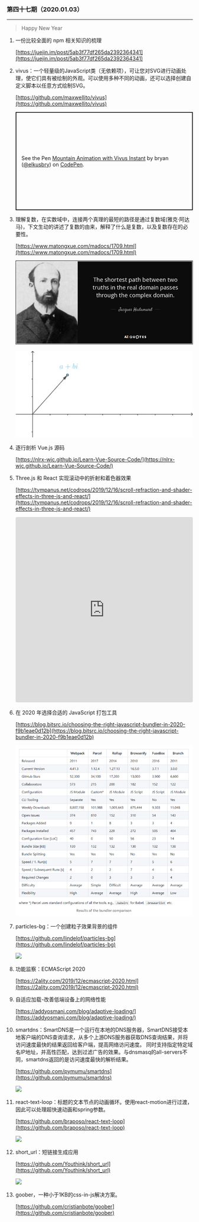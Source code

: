 ### 第四十七期（2020.01.03）

---

> Happy New Year

1. 一份比较全面的 npm 相关知识的梳理

	[https://juejin.im/post/5ab3f77df265da2392364341](https://juejin.im/post/5ab3f77df265da2392364341)

2. vivus：一个轻量级的JavaScript类（无依赖项），可让您对SVG进行动画处理，使它们具有被绘制的外观。可以使用多种不同的动画，还可以选择创建自定义脚本以任意方式绘制SVG。

	[https://github.com/maxwellito/vivus](https://github.com/maxwellito/vivus)

	<p class="codepen" data-height="265" data-theme-id="default" data-default-tab="html,result" data-user="elkusbry" data-slug-hash="vQemmL" style="height: 265px; box-sizing: border-box; display: flex; align-items: center; justify-content: center; border: 2px solid; margin: 1em 0; padding: 1em;" data-pen-title="Mountain Animation with Vivus Instant">
		<span>See the Pen <a href="https://codepen.io/elkusbry/pen/vQemmL">
		Mountain Animation with Vivus Instant</a> by bryan (<a href="https://codepen.io/elkusbry">@elkusbry</a>)
		on <a href="https://codepen.io">CodePen</a>.</span>
	</p>
	<script async src="https://static.codepen.io/assets/embed/ei.js"></script>

3. 理解复数，在实数域中，连接两个真理的最短的路径是通过复数域(雅克·阿达马)，下文生动的讲述了复数的由来，解释了什么是复数，以及复数存在的必要性。

	[https://www.matongxue.com/madocs/1709.html](https://www.matongxue.com/madocs/1709.html)

	![](https://raw.githubusercontent.com/Joeycz/pics/master/%E4%B8%8B%E8%BD%BD.jpeg)

	![](https://raw.githubusercontent.com/Joeycz/pics/master/v2-c17dd2f81921a5b52f7a2e132d95688f_hd.webp)

4. 逐行剖析 Vue.js 源码

	[https://nlrx-wjc.github.io/Learn-Vue-Source-Code/](https://nlrx-wjc.github.io/Learn-Vue-Source-Code/)

5. Three.js 和 React 实现滚动中的折射和着色器效果

	[https://tympanus.net/codrops/2019/12/16/scroll-refraction-and-shader-effects-in-three-js-and-react/](https://tympanus.net/codrops/2019/12/16/scroll-refraction-and-shader-effects-in-three-js-and-react/)

	<iframe
     src="https://codesandbox.io/embed/blissful-pascal-ny7ey?fontsize=14&hidenavigation=1&theme=dark&view=preview"
     style="width:100%; height:500px; border:0; border-radius: 4px; overflow:hidden;"
     title="blissful-pascal-ny7ey"
     allow="geolocation; microphone; camera; midi; vr; accelerometer; gyroscope; payment; ambient-light-sensor; encrypted-media; usb"
     sandbox="allow-modals allow-forms allow-popups allow-scripts allow-same-origin"
   ></iframe>

6. 在 2020 年选择合适的 JavaScript 打包工具

	[https://blog.bitsrc.io/choosing-the-right-javascript-bundler-in-2020-f9b1eae0d12b](https://blog.bitsrc.io/choosing-the-right-javascript-bundler-in-2020-f9b1eae0d12b)

	![20200102114237.png](https://raw.githubusercontent.com/Joeycz/pics/master/20200102114237.png)

7. particles-bg：一个创建粒子效果背景的组件

	[https://github.com/lindelof/particles-bg](https://github.com/lindelof/particles-bg)

	![](https://github.com/lindelof/particles-bg/raw/master/image/07.jpg?raw=true)

8. 功能监察：ECMAScript 2020

	[https://2ality.com/2019/12/ecmascript-2020.html](https://2ality.com/2019/12/ecmascript-2020.html)

9. 自适应加载-改善低端设备上的网络性能

	[https://addyosmani.com/blog/adaptive-loading/](https://addyosmani.com/blog/adaptive-loading/)

10. smartdns：SmartDNS是一个运行在本地的DNS服务器，SmartDNS接受本地客户端的DNS查询请求，从多个上游DNS服务器获取DNS查询结果，并将访问速度最快的结果返回给客户端，提高网络访问速度。 同时支持指定特定域名IP地址，并高性匹配，达到过滤广告的效果。与dnsmasq的all-servers不同，smartdns返回的是访问速度最快的解析结果。

	[https://github.com/pymumu/smartdns](https://github.com/pymumu/smartdns)

	![](https://github.com/pymumu/smartdns/raw/master/doc/architecture.png)

11. react-text-loop：标题的文本节点的动画循环。使用react-motion进行过渡，因此可以处理超快速动画和spring参数。

	[https://github.com/braposo/react-text-loop](https://github.com/braposo/react-text-loop)

	![](https://cloud.githubusercontent.com/assets/38172/24254063/d5e9c38c-0fd9-11e7-9b75-46dc00421cd7.gif)

12. short_url：短链接生成应用

	[https://github.com/Youthink/short_url](https://github.com/Youthink/short_url)

	![](https://user-images.githubusercontent.com/9588284/65018350-77ff9280-d95b-11e9-80fd-8f11010f3e2b.png)

13. goober，一种小于1KB的css-in-js解决方案。

	[https://github.com/cristianbote/goober](https://github.com/cristianbote/goober)
